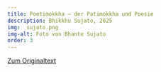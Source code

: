 ```yaml
---
title: Poetimokkha – der Patimokkha und Poesie
description: Bhikkhu Sujato, 2025
img:  sujato.png
img-alt: Foto von Bhante Sujato
order: 3
---
```


[Zum Originaltext](https://discourse.suttacentral.net/t/poetimokkha-the-patimokkha-and-poetry/39666/2)

